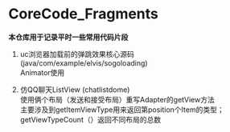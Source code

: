 # CoreCode_Fragments

**本仓库用于记录平时一些常用代码片段**<br>
1. uc浏览器加载前的弹跳效果核心源码 (java/com/example/elvis/sogoloading) <br>
  Animator使用<br>

2. 仿QQ聊天ListView   (chatlistdome)<br>
  使用俩个布局（发送和接受布局）重写Adapter的getView方法<br>
  主要涉及到getItemViewType用来返回第position个Item的类型；getViewTypeCount（）返回不同布局的总数<br>
